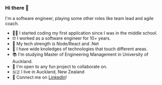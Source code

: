 ### Hi there 👋

I'm a software engineer, playing some other roles like team lead and agile coach.

- 👨‍🎓 I started coding my first application since I was in the middle school.
- 🤓 I worked as a software engineer for 10+ years.
- 🤖 My tech strength is Node/React and .Net
- 💪 I have wide knoledges of technologies that touch different areas. 
- 📚 I'm studying Master of Engineering Management in University of Auckland.
- 💬 I'm open to any fun project to collaborate on.
- 🇳🇿 I live in Auckland, New Zealand
- 🤝 Connect me on [LinkedIn](https://www.linkedin.com/in/yangzhaonz/)!

<!--
**zentby/zentby** is a ✨ _special_ ✨ repository because its `README.md` (this file) appears on your GitHub profile.

Here are some ideas to get you started:

- 🔭 I’m currently working on ...
- 🌱 I’m currently learning ...
- 👯 I’m looking to collaborate on ...
- 🤔 I’m looking for help with ...
- 💬 Ask me about ...
- 📫 How to reach me: ...
- 😄 Pronouns: ...
- ⚡ Fun fact: ...
-->
